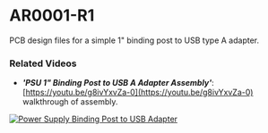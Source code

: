 # AR0001-R1
PCB design files for a simple 1" binding post to USB type A adapter.



### Related Videos
* _**'PSU 1" Binding Post to USB A Adapter Assembly'**_: [https://youtu.be/g8ivYxvZa-0](https://youtu.be/g8ivYxvZa-0) walkthrough of assembly.

[![Power Supply Binding Post to USB Adapter](https://img.youtube.com/vi/g8ivYxvZa-0/0.jpg)](https://youtu.be/g8ivYxvZa-0 "Power Supply Binding Post to USB Adapter")
